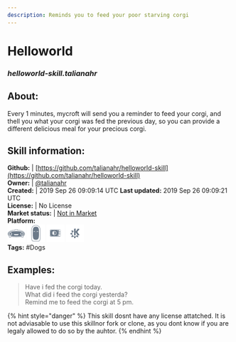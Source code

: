 ```yaml
--- 
description: Reminds you to feed your poor starving corgi
---
```


# Helloworld  
### _helloworld-skill.talianahr_  
## About:  
Every 1 minutes, mycroft will send you a reminder to feed your corgi, and thell you what your corgi was fed the previous day, so you can provide a different delicious meal for your precious corgi.

## Skill information:  
**Github:** | [https://github.com/talianahr/helloworld-skill](https://github.com/talianahr/helloworld-skill)  
**Owner:** | [@talianahr](https://github.com/talianahr)  
**Created:** | 2019 Sep 26 09:09:14 UTC  **Last updated:** 2019 Sep 26 09:09:21 UTC  
**License:** | No License  
**Market status:** | [Not in Market](https://market.mycroft.ai/skill/)  
**Platform:**  
 ![](../.gitbook/assets/mark-1-icon.png)  ![](../.gitbook/assets/mark-2-icon.png)  ![](../.gitbook/assets/picroft-icon.png)  ![](../.gitbook/assets/kde.png)   
**Tags:** \#Dogs   
## Examples:  
> Have i fed the corgi today.  
> What did i feed the corgi yesterda?  
> Remind me to feed the corgi at 5 pm.  
  
{% hint style="danger" %}
This skill dosnt have any license attatched. It is not adviasable to use this skillnor fork or clone, as you dont know if you are legaly allowed to do so by the auhtor.
{% endhint %}
